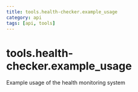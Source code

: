 ```yaml
---
title: tools.health-checker.example_usage
category: api
tags: [api, tools]
---
```


# tools.health-checker.example_usage

Example usage of the health monitoring system

